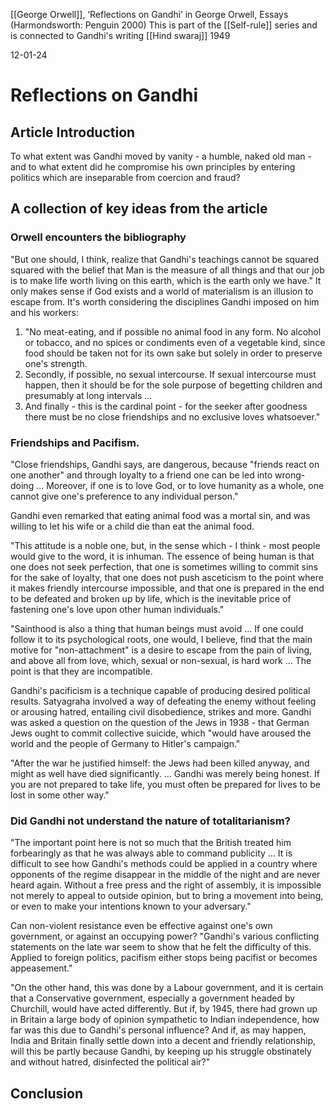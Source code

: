 [[George Orwell]], ‘Reflections on Gandhi’ in George Orwell, Essays (Harmondsworth: Penguin 2000)
This is part of the [[Self-rule]] series and is connected to Gandhi's writing [[Hind swaraj]]
1949

12-01-24

# Reflections on Gandhi
## Article Introduction

To what extent was Gandhi moved by vanity - a humble, naked old man - and to what extent did he compromise his own principles by entering politics which are inseparable from coercion and fraud?

## A collection of key ideas from the article

### Orwell encounters the bibliography

"But one should, I think, realize that Gandhi's teachings cannot be squared squared with the belief that Man is the measure of all things and that our job is to make life worth living on this earth, which is the earth only we have." It only makes sense if God exists and a world of materialism is an illusion to escape from. It's worth considering the disciplines Gandhi imposed on him and his workers:

1. "No meat-eating, and if possible no animal food in any form. No alcohol or tobacco, and no spices or condiments even of a vegetable kind, since food should be taken not for its own sake but solely in order to preserve one's strength.
2. Secondly, if possible, no sexual intercourse. If sexual intercourse must happen, then it should be for the sole purpose of begetting children and presumably at long intervals ...
3. And finally - this is the cardinal point - for the seeker after goodness there must be no close friendships and no exclusive loves whatsoever."

### Friendships and Pacifism.

"Close friendships, Gandhi says, are dangerous, because "friends react on one another" and through loyalty to a friend one can be led into wrong-doing ... Moreover, if one is to love God, or to love humanity as a whole, one cannot give one's preference to any individual person."

Gandhi even remarked that eating animal food was a mortal sin, and was willing to let his wife or a child die than eat the animal food.

"This attitude is a noble one, but, in the sense which - I think - most people would give to the word, it is inhuman. The essence of being human is that one does not seek perfection, that one is sometimes willing to commit sins for the sake of loyalty, that one does not push asceticism to the point where it makes friendly intercourse impossible, and that one is prepared in the end to be defeated and broken up by life, which is the inevitable price of fastening one's love upon other human individuals."

"Sainthood is also a thing that human beings must avoid ... If one could follow it to its psychological roots, one would, I believe, find that the main motive for "non-attachment" is a desire to escape from the pain of living, and above all from love, which, sexual or non-sexual, is hard work ... The point is that they are incompatible.

Gandhi's pacificism is a technique capable of producing desired political results. Satyagraha involved a way of defeating the enemy without feeling or arousing hatred, entailing civil disobedience, strikes and more. Gandhi was asked a question on the question of the Jews in 1938 - that German Jews ought to commit collective suicide, which "would have aroused the world and the people of Germany to Hitler's campaign."

"After the war he justified himself: the Jews had been killed anyway, and might as well have died significantly. ... Gandhi was merely being honest. If you are not prepared to take life, you must often be prepared for lives to be lost in some other way." 

### Did Gandhi not understand the nature of totalitarianism?

"The important point here is not so much that the British treated him forbearingly as that he was always able to command publicity ... It is difficult to see how Gandhi's methods could be applied in a country where opponents of the regime disappear in the middle of the night and are never heard again. Without a free press and the right of assembly, it is impossible not merely to appeal to outside opinion, but to bring a movement into being, or even to make your intentions known to your adversary."

Can non-violent resistance even be effective against one's own government, or against an occupying power? "Gandhi's various conflicting statements on the late war seem to show that he felt the difficulty of this. Applied to foreign politics, pacifism either stops being pacifist or becomes appeasement."

"On the other hand, this was done by a Labour government, and it is certain that a Conservative government, especially a government headed by Churchill, would have acted differently. But if, by 1945, there had grown up in Britain a large body of opinion sympathetic to Indian independence, how far was this due to Gandhi's personal influence? And if, as may happen, India and Britain finally settle down into a decent and friendly relationship, will this be partly because Gandhi, by keeping up his struggle obstinately and without hatred, disinfected the political air?"

## Conclusion

```ad-quote


```

```ad-quote


```
